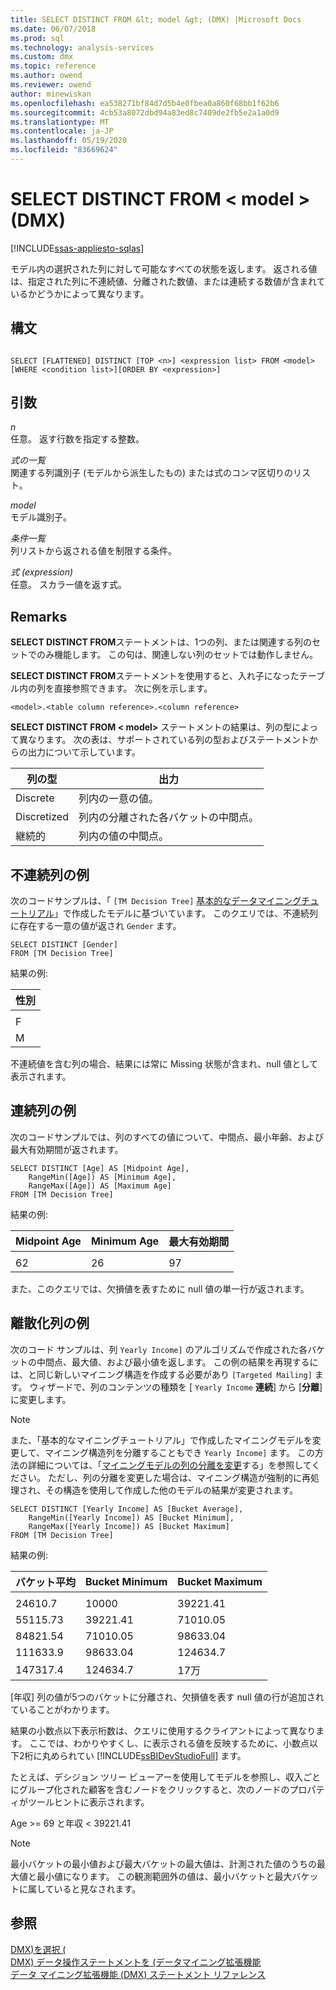 ```yaml
---
title: SELECT DISTINCT FROM &lt; model &gt; (DMX) |Microsoft Docs
ms.date: 06/07/2018
ms.prod: sql
ms.technology: analysis-services
ms.custom: dmx
ms.topic: reference
ms.author: owend
ms.reviewer: owend
author: minewiskan
ms.openlocfilehash: ea538271bf84d7d5b4e0fbea0a860f68bb1f62b6
ms.sourcegitcommit: 4cb53a8072dbd94a83ed8c7409de2fb5e2a1a0d9
ms.translationtype: MT
ms.contentlocale: ja-JP
ms.lasthandoff: 05/19/2020
ms.locfileid: "83669624"
---
```

# <a name="select-distinct-from-ltmodel-gt-dmx"></a>SELECT DISTINCT FROM &lt; model &gt; (DMX)
[!INCLUDE[ssas-appliesto-sqlas](../includes/ssas-appliesto-sqlas.md)]

  モデル内の選択された列に対して可能なすべての状態を返します。 返される値は、指定された列に不連続値、分離された数値、または連続する数値が含まれているかどうかによって異なります。  
  
## <a name="syntax"></a>構文  
  
```  
  
SELECT [FLATTENED] DISTINCT [TOP <n>] <expression list> FROM <model>   
[WHERE <condition list>][ORDER BY <expression>]  
```  
  
## <a name="arguments"></a>引数  
 *n*  
 任意。 返す行数を指定する整数。  
  
 *式の一覧*  
 関連する列識別子 (モデルから派生したもの) または式のコンマ区切りのリスト。  
  
 *model*  
 モデル識別子。  
  
 *条件一覧*  
 列リストから返される値を制限する条件。  
  
 *式 (expression)*  
 任意。 スカラー値を返す式。  
  
## <a name="remarks"></a>Remarks  
 **SELECT DISTINCT FROM**ステートメントは、1つの列、または関連する列のセットでのみ機能します。 この句は、関連しない列のセットでは動作しません。  
  
 **SELECT DISTINCT FROM**ステートメントを使用すると、入れ子になったテーブル内の列を直接参照できます。 次に例を示します。  
  
```  
<model>.<table column reference>.<column reference>  
```  
  
 **SELECT DISTINCT FROM \< model>** ステートメントの結果は、列の型によって異なります。 次の表は、サポートされている列の型およびステートメントからの出力について示しています。  
  
|列の型|出力|  
|-----------------|------------|  
|Discrete|列内の一意の値。|  
|Discretized|列内の分離された各バケットの中間点。|  
|継続的|列内の値の中間点。|  
  
## <a name="discrete-column-example"></a>不連続列の例  
 次のコードサンプルは、「 `[TM Decision Tree]` [基本的なデータマイニングチュートリアル](https://msdn.microsoft.com/library/6602edb6-d160-43fb-83c8-9df5dddfeb9c)」で作成したモデルに基づいています。 このクエリでは、不連続列に存在する一意の値が返され `Gender` ます。  
  
```  
SELECT DISTINCT [Gender]  
FROM [TM Decision Tree]  
```  
  
 結果の例:  
  
|性別|  
|------------|  
||  
|F|  
|M|  
  
 不連続値を含む列の場合、結果には常に Missing 状態が含まれ、null 値として表示されます。  
  
## <a name="continuous-column-example"></a>連続列の例  
 次のコードサンプルでは、列のすべての値について、中間点、最小年齢、および最大有効期間が返されます。  
  
```  
SELECT DISTINCT [Age] AS [Midpoint Age],   
    RangeMin([Age]) AS [Minimum Age],   
    RangeMax([Age]) AS [Maximum Age]  
FROM [TM Decision Tree]  
```  
  
 結果の例:  
  
|Midpoint Age|Minimum Age|最大有効期間|  
|------------------|-----------------|-----------------|  
||||  
|62|26|97|  
  
 また、このクエリでは、欠損値を表すために null 値の単一行が返されます。  
  
## <a name="discretized-column-example"></a>離散化列の例  
 次のコード サンプルは、列 `Yearly Income]` のアルゴリズムで作成された各バケットの中間点、最大値、および最小値を返します。 この例の結果を再現するには、と同じ新しいマイニング構造を作成する必要があり `[Targeted Mailing]` ます。 ウィザードで、列のコンテンツの種類を [ `Yearly Income` **連続**] から [**分離**] に変更します。  
  
> [!NOTE]  
>  また、「基本的なマイニングチュートリアル」で作成したマイニングモデルを変更して、マイニング構造列を分離することもでき `Yearly Income]` ます。 この方法の詳細については、「[マイニングモデルの列の分離を変更](https://docs.microsoft.com/analysis-services/data-mining/change-the-discretization-of-a-column-in-a-mining-model)する」を参照してください。 ただし、列の分離を変更した場合は、マイニング構造が強制的に再処理され、その構造を使用して作成した他のモデルの結果が変更されます。  
  
```  
SELECT DISTINCT [Yearly Income] AS [Bucket Average],   
    RangeMin([Yearly Income]) AS [Bucket Minimum],   
    RangeMax([Yearly Income]) AS [Bucket Maximum]  
FROM [TM Decision Tree]  
```  
  
 結果の例:  
  
|バケット平均|Bucket Minimum|Bucket Maximum|  
|--------------------|--------------------|--------------------|  
||||  
|24610.7|10000|39221.41|  
|55115.73|39221.41|71010.05|  
|84821.54|71010.05|98633.04|  
|111633.9|98633.04|124634.7|  
|147317.4|124634.7|17万|  
  
 [年収] 列の値が5つのバケットに分離され、欠損値を表す null 値の行が追加されていることがわかります。  
  
 結果の小数点以下表示桁数は、クエリに使用するクライアントによって異なります。 ここでは、わかりやすくし、に表示される値を反映するために、小数点以下2桁に丸められてい [!INCLUDE[ssBIDevStudioFull](../includes/ssbidevstudiofull-md.md)] ます。  
  
 たとえば、デシジョン ツリー ビューアーを使用してモデルを参照し、収入ごとにグループ化された顧客を含むノードをクリックすると、次のノードのプロパティがツールヒントに表示されます。  
  
 Age >= 69 と年収 < 39221.41  
  
> [!NOTE]  
>  最小バケットの最小値および最大バケットの最大値は、計測された値のうちの最大値と最小値になります。 この観測範囲外の値は、最小バケットと最大バケットに属していると見なされます。  
  
## <a name="see-also"></a>参照  
 [DMX&#41;を選択 &#40;](../dmx/select-dmx.md)   
 [DMX&#41; データ操作ステートメントを &#40;データマイニング拡張機能](../dmx/dmx-statements-data-manipulation.md)   
 [データ マイニング拡張機能 &#40;DMX&#41; ステートメント リファレンス](../dmx/data-mining-extensions-dmx-statements.md)  
  
  
